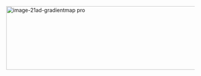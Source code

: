 <img width="1280" height="170" alt="image-21ad-gradientmap pro" src="https://github.com/user-attachments/assets/859e10a3-c6fd-43af-9486-a0e0c52e2820" />


<!--
**outdatedlyrics/outdatedlyrics** is a ✨ _special_ ✨ repository because its `README.md` (this file) appears on your GitHub profile.

Here are some ideas to get you started:

- 🔭 I’m currently working on ...
- 🌱 I’m currently learning ...
- 👯 I’m looking to collaborate on ...
- 🤔 I’m looking for help with ...
- 💬 Ask me about ...
- 📫 How to reach me: ...
- 😄 Pronouns: ...
- ⚡ Fun fact: ...
-->
